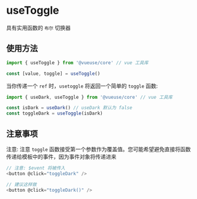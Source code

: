 # useToggle
具有实用函数的 `布尔` 切换器

## 使用方法
``` js
import { useToggle } from '@vueuse/core' // vue 工具库

const [value, toggle] = useToggle()
```

当你传递一个 `ref` 时，`usetoggle` 将返回一个简单的 `toggle` 函数:
``` js
import { useDark, useToggle } from '@vueuse/core' // vue 工具库

const isDark = useDark() // useDark 默认为 false
const toggleDark = useToggle(isDark)
```

## 注意事项
注意: 注意 `toggle` 函数接受第一个参数作为覆盖值。您可能希望避免直接将函数传递给模板中的事件，因为事件对象将传递进来

``` js
// 注意: $event 将被传入
<button @click="toggleDark" />

// 建议这样做
<button @click="toggleDark()" />
```